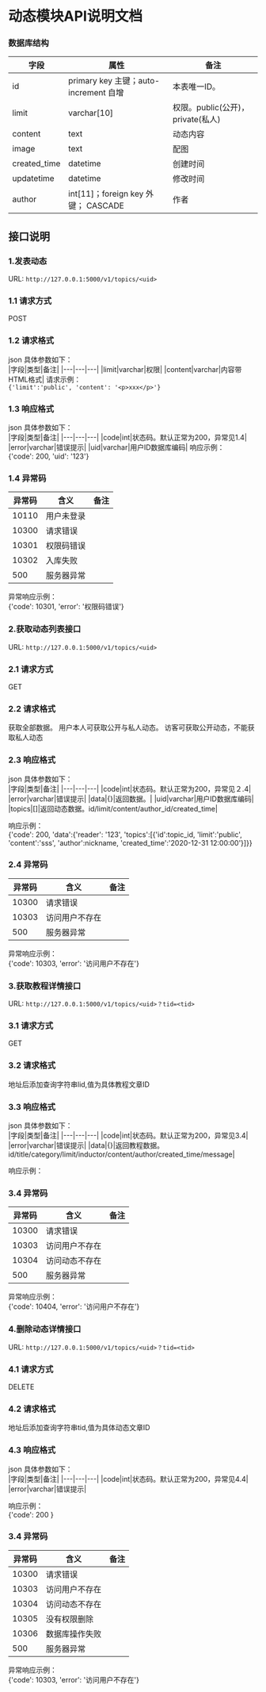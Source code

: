 # 动态模块API说明文档
### 数据库结构  
|字段|属性|备注|
|---|---|---|
|id|primary key 主键；auto-increment 自增|本表唯一ID。|
|limit|varchar[10]|权限。public(公开)，private(私人)|
|content|text|动态内容|
|image|text|配图|
|created_time|datetime|创建时间|
|updatetime|datetime|修改时间|
|author|int[11]；foreign key 外键； CASCADE|作者|

## 接口说明  
### 1.发表动态  
URL: `http://127.0.0.1:5000/v1/topics/<uid>`  
### 1.1 请求方式  
POST
### 1.2 请求格式  
json 具体参数如下：  
|字段|类型|备注|
|---|---|---|
|limit|varchar|权限|
|content|varchar|内容带HTML格式|
请求示例：  
`{'limit':'public', 'content': '<p>xxx</p>'} `
### 1.3 响应格式  
json 具体参数如下：  
|字段|类型|备注|
|---|---|---|
|code|int|状态码。默认正常为200，异常见1.4|
|error|varchar|错误提示|
|uid|varchar|用户ID数据库编码|
响应示例：  
{'code': 200, 'uid': '123'}  
### 1.4 异常码  
|异常码|含义|备注|
|---|---|---|
|10110|用户未登录||
|10300|请求错误||
|10301|权限码错误||
|10302|入库失败||
|500|服务器异常||
异常响应示例：  
{'code': 10301, 'error': '权限码错误'} 

### 2.获取动态列表接口  
URL: `http://127.0.0.1:5000/v1/topics/<uid>`  
### 2.1 请求方式  
GET
### 2.2 请求格式  
获取全部数据。
用户本人可获取公开与私人动态。
访客可获取公开动态，不能获取私人动态
### 2.3 响应格式  
json 具体参数如下：  
|字段|类型|备注|
|---|---|---|
|code|int|状态码。默认正常为200，异常见２.4|
|error|varchar|错误提示|
|data|{}|返回数据。|
|uid|varchar|用户ID数据库编码|
|topics|[]|返回动态数据。id/limit/content/author_id/created_time|

响应示例：  
{'code': 200, 'data':{'reader': '123', 'topics':[{'id':topic_id, 'limit':'public', 'content':'sss', 'author':nickname, 'created_time':'2020-12-31 12:00:00'}]}}  
### 2.4 异常码  
|异常码|含义|备注|
|---|---|---|
|10300|请求错误||
|10303|访问用户不存在||
|500|服务器异常||
异常响应示例：  
{'code': 10303, 'error': '访问用户不存在'} 

### 3.获取教程详情接口  
URL: `http://127.0.0.1:5000/v1/topics/<uid>？tid=<tid>`  
### 3.1 请求方式  
GET
### 3.2 请求格式  
地址后添加查询字符串lid,值为具体教程文章ID
### 3.3 响应格式  
json 具体参数如下：  
|字段|类型|备注|
|---|---|---|
|code|int|状态码。默认正常为200，异常见3.4|
|error|varchar|错误提示|
|data|{}|返回教程数据。id/title/category/limit/inductor/content/author/created_time/message|

响应示例：  

### 3.4 异常码  
|异常码|含义|备注|
|---|---|---|
|10300|请求错误||
|10303|访问用户不存在||
|10304|访问动态不存在||
|500|服务器异常||
异常响应示例：  
{'code': 10404, 'error': '访问用户不存在'} 

### 4.删除动态详情接口  
URL: `http://127.0.0.1:5000/v1/topics/<uid>？tid=<tid>`  
### 4.1 请求方式  
DELETE
### 4.2 请求格式  
地址后添加查询字符串tid,值为具体动态文章ID
### 4.3 响应格式  
json 具体参数如下：  
|字段|类型|备注|
|---|---|---|
|code|int|状态码。默认正常为200，异常见4.4|
|error|varchar|错误提示|

响应示例：  
{'code': 200 }
### 3.4 异常码  
|异常码|含义|备注|
|---|---|---|
|10300|请求错误||
|10303|访问用户不存在||
|10304|访问动态不存在||
|10305|没有权限删除||
|10306|数据库操作失败||
|500|服务器异常||
异常响应示例：  
{'code': 10303, 'error': '访问用户不存在'} 